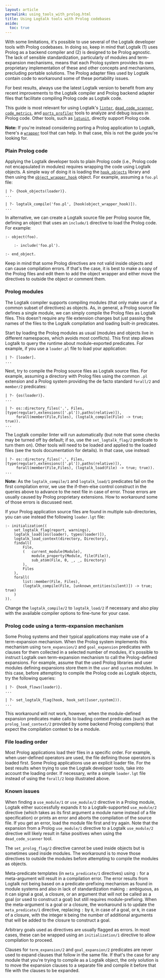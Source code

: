```yaml
---
layout: article
permalink: using_tools_with_prolog.html
title: Using Logtalk tools with Prolog codebases
aside:
  toc: true
---
```


With some limitations, it's possible to use several of the Logtalk developer
tools with Prolog codebases. In doing so, keep in mind that Logtalk (1) uses
Prolog as a backend compiler and (2) is designed to be Prolog agnostic. The
lack of sensible standardization, particularly of modules and term-expansion
mechanisms, means that each Prolog system provides its own proprietary
implementation of these and other concepts and mechanisms, precluding portable
solutions. The Prolog adapter files used by Logtalk contain code to workaround
some of these portability issues.

For best results, always use the latest Logtalk version to benefit from any
recent improvements to the Logtalk compiler and Prolog backend adapter files
that facilitate compiling Prolog code as Logtalk code.

This guide is most relevant for using Logtalk's [`linter`](tools.html#lint-checker),
[`dead_code_scanner`](tools.html#dead-code-scanner), [`code_metrics`](tools.html#code-metrics),
and [`ports_profiler`](tools.html#ports-profiler) tools to analyze and debug
issues in Prolog code. Other tools, such as [`lgtunit`](tools.html#testing),
directly support Prolog code.

**Note:** If you're instead considering porting a Prolog application to Logtalk,
there's a [`wrapper`](tools.html#prolog-porting) tool that can help. In that
case, this is not the guide you're looking for.

### Plain Prolog code

Applying the Logtalk developer tools to plain Prolog code (i.e., Prolog code
not encapsulated in modules) requires wrapping the code using Logtalk objects.
A simple way of doing it is loading the
[`hook_objects`](https://logtalk.org/apis/library_index.html#hook-objects)
library and then using the
[`object_wrapper_hook`](https://logtalk.org/apis/object_wrapper_hook_0.html)
object. For example, assuming a `foo.pl` file:

	| ?- {hook_objects(loader)}.
	...
	
	| ?- logtalk_compile('foo.pl', [hook(object_wrapper_hook)]).
	...

In alternative, we can create a Logtalk source file per Prolog source
file, defining an object that uses an `include/1` directive to load the
Prolog code. For example:

	:- object(foo).
	
	    :- include('foo.pl').
	
	:- end_object.

Keep in mind that some Prolog directives are not valid inside objects and
can cause compilation errors. If that's the case, it is best to make a copy
of the Prolog files and edit them to add the object wrapper and either
move the directives to outside the object or comment them.


### Prolog modules

The Logtalk compiler supports compiling modules (that only make use of a
common subset of directives) as objects. As, in general, a Prolog source
file defines a single module, we can simply compile the Prolog files
as Logtalk files. This doesn't require any file extension changes but just
passing the names of the files to the Logtalk compilation and loading
built-in predicates.

Start by loading the Prolog modules as usual (modules and objects live
in different namespaces, which avoids most conflicts). This first step
allows Logtalk to query the runtime about module-exported predicates.
For example, if you use a `loader.pl` file to load your application:

	| ?- [loader].
	...

Next, try to compile the Prolog source files as Logtalk source files. For
example, assuming a directory with Prolog files using the common `.pl`
extension and a Prolog system providing the de facto standard `forall/2`
and `member/2` predicates:

	| ?- {os(loader)}.
	...
	
	| ?- os::directory_files('.', Files, [type(regular),extensions(['.pl']),paths(relative)]),
	     forall(member(File,Files), (logtalk_compile(File) -> true; true)).
	...

The Logtalk compiler linter will run automatically (but note that some checks
may be turned off by default; if so, use the `set_logtalk_flag/2` predicate to
turn them on). Other tools will need to be loaded and applied to the loaded
files (see the tools documentation for details). In that case, use instead:

	| ?- os::directory_files('.', Files, [type(regular),extensions(['.pl']),paths(relative)]),
	     forall(member(File,Files), (logtalk_load(File) -> true; true)).
	...

**Note:** As the `logtalk_compile/1` and `logtalk_load/1` predicates fail on
the first compilation error, we use the if-then-else control construct in the
queries above to advance to the next file in case of error. Those errors are
usually caused by Prolog proprietary extensions. How to workaround some of
those errors is discussed next.

If your Prolog application source files are found in multiple sub-directories,
you can use instead the following `loader.lgt` file:

	:- initialization((
	    set_logtalk_flag(report, warnings),
	    logtalk_load([os(loader), types(loader)]),
	    logtalk_load_context(directory, Directory),
	    findall(
	        File,
	        (   current_module(Module),
	            module_property(Module, file(File)),
	            sub_atom(File, 0, _, _, Directory)
	        ),
	        Files
	    ),
	    forall(
	        list::member(File, Files),
	        (logtalk_compile(File, [unknown_entities(silent)]) -> true; true)
	    )
	)).

Change the `logtalk_compile/2` to `logtalk_load/2` if necessary and also play
with the available compiler options to fine-tune for your case.


### Prolog code using a term-expansion mechanism

Some Prolog systems and their typical applications may make use of a
term-expansion mechanism. When the Prolog system implements this mechanism
using `term_expansion/2` and `goal_expansion` predicates with clauses for
them collected in a selected number of modules, it's possible to instruct
Logtalk own term-expansion mechanism to call the Prolog-defined expansions.
For example, assume that the used Prolog libraries and user modules
defining expansions store them in the `user` and `system` modules. In this
case, before attempting to compile the Prolog code as Logtalk objects, try
the following queries:

	| ?- {hook_flows(loader)}.
	...

	| ?- set_logtalk_flag(hook, hook_set([user,system])).
	...

This workaround will not work, however, when the module-defined expansion
predicates make calls to loading context predicates (such as the
`prolog_load_context/2` provided by some backend Prolog compilers) that
expect the compilation context to be a module.

### File loading order

Most Prolog applications load their files in a specific order. For example,
when user-defined operators are used, the file defining those operators is
loaded first. Some Prolog applications use an explicit loader file. For the
best results when trying to use the Logtalk developer tools, take into
account the loading order. If necessary, write a simple `loader.lgt` file
instead of using the `forall/2` loop illustrated above.

### Known issues

When finding a `use_module/1` or `use_module/2` directive in a Prolog module,
Logtalk either successfully expands it to a Logtalk-supported `use_module/2`
directive (which takes as its first argument a module name instead of a file
specification) or prints an error and aborts the compilation of the source
file. If you get an error, load the module file first and try again. Note
that the expansion from a Prolog `use_module/1` directive to a Logtalk
`use_module/2` directive will likely result in false positives when using
the `dead_code_scanner` tool.

The `set_prolog_flag/2` directive cannot be used inside objects but is
sometimes used inside modules. The workaround is to move those directives
to outside the modules before attempting to compile the modules as objects.

Meta-predicate templates (in `meta_predicate/1` directives) using `:` for
a meta-argument will result in a compilation error. The error results from
Logtalk not being based on a predicate-prefixing mechanism as found in
module systems and also in lack of standardization making `:` ambiguous, as
it can signal a goal, a closure, or an argument that will not be called as
a goal (or used to construct a goal) but still requires module-prefixing.
When the meta-argument is a goal or a closure, the workaround is to update
the `meta_predicate/1` directive, replacing `:` by `0`, in case of a goal,
or `N`, in case of a closure, with the integer `N` being the number of
additional arguments that will be added to the closure to construct a goal.

Arbitrary goals used as directives are usually flagged as errors. In most
cases, these can be wrapped using an `initialization/1` directive to allow
compilation to proceed.

Clauses for `term_expansion/2` and `goal_expansion/2` predicates are never
used to expand clauses that follow in the same file. If that's the case for
any module that you're trying to compile as a Logtalk object, the only
solution is to move the expansion clauses to a separate file and compile
it before that file with the clauses to be expanded.
